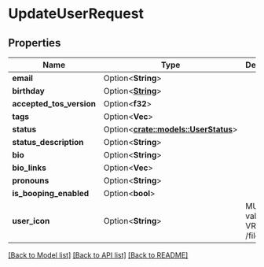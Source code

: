 # UpdateUserRequest

## Properties

Name | Type | Description | Notes
------------ | ------------- | ------------- | -------------
**email** | Option<**String**> |  | [optional]
**birthday** | Option<[**String**](string.md)> |  | [optional]
**accepted_tos_version** | Option<**f32**> |  | [optional]
**tags** | Option<**Vec<String>**> |   | [optional]
**status** | Option<[**crate::models::UserStatus**](UserStatus.md)> |  | [optional]
**status_description** | Option<**String**> |  | [optional]
**bio** | Option<**String**> |  | [optional]
**bio_links** | Option<**Vec<String>**> |  | [optional]
**pronouns** | Option<**String**> |  | [optional]
**is_booping_enabled** | Option<**bool**> |  | [optional]
**user_icon** | Option<**String**> | MUST be a valid VRChat /file/ url. | [optional]

[[Back to Model list]](../README.md#documentation-for-models) [[Back to API list]](../README.md#documentation-for-api-endpoints) [[Back to README]](../README.md)


